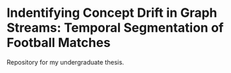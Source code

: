 # Indentifying Concept Drift in Graph Streams: Temporal Segmentation of Football Matches
Repository for my undergraduate thesis.
